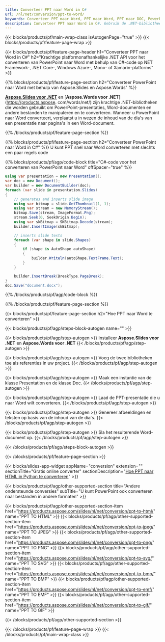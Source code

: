 ```yaml
---
title: Converteer PPT naar Word in C#
url: /nl/net/conversion/ppt-to-word/
keywords: Converteer PPT naar Word, PPT naar Word, PPT naar DOC, PowerPoint naar Word, C# API, .NET Library
description: Converteer PPT naar Word in C#. Gebruik de .NET-bibliotheek-API om PowerPoint naar Word te converteren
---
```


{{< blocks/products/pf/main-wrap-class isAutogenPage="true" >}}
{{< blocks/products/pf/feature-page-wrap >}}

{{< blocks/products/pf/feature-page-header h1="Converteer PPT naar Word in C#" h2="Krachtige platformonafhankelijke .NET API voor het converteren van PowerPoint naar Word met behulp van C#-code op NET Framework-, .NET Core-, Windows Azure-, Mono- of Xamarin-platforms" >}}

{{% blocks/products/pf/feature-page-section h2="Converteer PowerPoint naar Word met behulp van Aspose.Slides en Aspose.Words" %}}

[**Aspose.Slides voor .NET**](https://products.aspose.com/slides/nl/net/) en [**Aspose.Words voor .NET**](https://products.aspose. com/words/net/) zijn krachtige .NET-bibliotheken die worden gebruikt om PowerPoint-presentaties, Word-documenten en andere bestanden te manipuleren en te converteren. Wanneer u PowerPoint naar Word converteert, verplaatst u in wezen de inhoud van de dia's van een presentatie naar pagina's in een Word-document.

{{% /blocks/products/pf/feature-page-section %}}




{{% blocks/products/pf/feature-page-section  h2="Converteer PowerPoint naar Word in C#" %}}
U kunt PPT snel naar Word converteren met slechts een paar regels code

{{% blocks/products/pf/agp/code-block title="C#-code voor het converteren van PowerPoint naar Word" offSpacer="true" %}}
```cs
using var presentation = new Presentation();
var doc = new Document();
var builder = new DocumentBuilder(doc);
foreach (var slide in presentation.Slides)
{
    // generates and inserts slide image
    using var bitmap = slide.GetThumbnail(1, 1);
    using var stream = new MemoryStream();
    bitmap.Save(stream, ImageFormat.Png);
    stream.Seek(0, SeekOrigin.Begin);
    using var skBitmap = SKBitmap.Decode(stream);
    builder.InsertImage(skBitmap);

    // inserts slide texts
    foreach (var shape in slide.Shapes)
    {
        if (shape is AutoShape autoShape)
        {
            builder.Writeln(autoShape.TextFrame.Text);
        }
    }

    builder.InsertBreak(BreakType.PageBreak);
}
doc.Save("document.docx");
```
{{% /blocks/products/pf/agp/code-block %}}

{{% /blocks/products/pf/feature-page-section %}}




{{< blocks/products/pf/feature-page-section  h2="Hoe PPT naar Word te converteren" >}}


{{< blocks/products/pf/agp/steps-block-autogen name="" >}}


{{< blocks/products/pf/agp/step-autogen >}}
Installeer **Aspose.Slides voor .NET** en **Aspose.Words voor .NET** 
{{< /blocks/products/pf/agp/step-autogen >}}

{{< blocks/products/pf/agp/step-autogen >}}
Voeg de twee bibliotheken toe als referenties in uw project.
{{< /blocks/products/pf/agp/step-autogen >}}

{{< blocks/products/pf/agp/step-autogen >}}
Maak een instantie van de klasse Presentation en de klasse Doc.
{{< /blocks/products/pf/agp/step-autogen >}}

{{< blocks/products/pf/agp/step-autogen >}}
Laad de PPT-presentatie die u naar Word wilt converteren.
{{< /blocks/products/pf/agp/step-autogen >}}

{{< blocks/products/pf/agp/step-autogen >}}
Genereer afbeeldingen en teksten op basis van de inhoud van de dia's.
{{< /blocks/products/pf/agp/step-autogen >}}

{{< blocks/products/pf/agp/step-autogen >}}
Sla het resulterende Word-document op.
{{< /blocks/products/pf/agp/step-autogen >}}


{{< /blocks/products/pf/agp/steps-block-autogen >}}


{{< /blocks/products/pf/feature-page-section >}}




{{< blocks/slides-app-widget  appName="conversion" extension="" sectionTitle="Gratis online converter" sectionDescription="[Hoe PPT naar HTML in Python te converteren](https://products.aspose.com/slides/nl/en/python-net/conversion/ppt-to-html/)" >}}

{{< blocks/products/pf/agp/other-supported-section title="Andere ondersteunde conversies" subTitle="U kunt PowerPoint ook converteren naar bestanden in andere formaten" >}}


{{< blocks/products/pf/agp/other-supported-section-item href="https://products.aspose.com/slides/nl/net/conversion/ppt-to-html/" name="PPT TO HTML" >}}
{{< blocks/products/pf/agp/other-supported-section-item href="https://products.aspose.com/slides/nl/net/conversion/ppt-to-jpeg/" name="PPT TO JPEG" >}}
{{< blocks/products/pf/agp/other-supported-section-item href="https://products.aspose.com/slides/nl/net/conversion/ppt-to-png/" name="PPT TO PNG" >}}
{{< blocks/products/pf/agp/other-supported-section-item href="https://products.aspose.com/slides/nl/net/conversion/ppt-to-svg/" name="PPT TO SVG" >}}
{{< blocks/products/pf/agp/other-supported-section-item href="https://products.aspose.com/slides/nl/net/conversion/ppt-to-bmp/" name="PPT TO BMP" >}}
{{< blocks/products/pf/agp/other-supported-section-item href="https://products.aspose.com/slides/nl/net/conversion/ppt-to-emf/" name="PPT TO EMF" >}}
{{< blocks/products/pf/agp/other-supported-section-item href="https://products.aspose.com/slides/nl/net/conversion/ppt-to-gif/" name="PPT TO GIF" >}}



{{< /blocks/products/pf/agp/other-supported-section >}}

{{< /blocks/products/pf/feature-page-wrap >}}
{{< /blocks/products/pf/main-wrap-class >}}